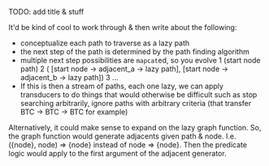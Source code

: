 TODO: add title & stuff

It'd be kind of cool to work through & then write about the following:
- conceptualize each path to traverse as a lazy path
- the next step of the path is determined by the path finding algorithm
- multiple next step possibilities are `mapcat`ed, so you evolve
	1 (start node path)
	2 ( [start node -> adjacent_a -> lazy path], [start node -> adjacent_b -> lazy path])
 	3 ...
- If this is then a stream of paths, each one lazy, we can apply transducers to do things that would otherwise be difficult
  such as stop searching arbitrarily, ignore paths with arbitrary criteria (that transfer BTC -> BTC -> BTC for example)

Alternatively, it could make sense to expand on the lazy graph function.
So, the graph function would generate adjacents given path & node.
I.e. ({node}, node) => {node} instead of node => {node}.
Then the predicate logic would apply to the first argument of the adjacent generator. 
